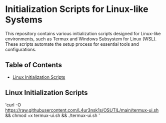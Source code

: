 # Initialization Scripts for Linux-like Systems

This repository contains various initialization scripts designed for Linux-like environments, such as Termux and Windows Subsystem for Linux (WSL). These scripts automate the setup process for essential tools and configurations.

## Table of Contents
- [Linux Initialization Scripts](#linux-initialization-scripts)

## Linux Initialization Scripts
'curl -O https://raw.githubusercontent.com/L4ur3nsk1s/OSUTIL/main/termux-ui.sh && chmod +x termux-ui.sh && ./termux-ui.sh
'
